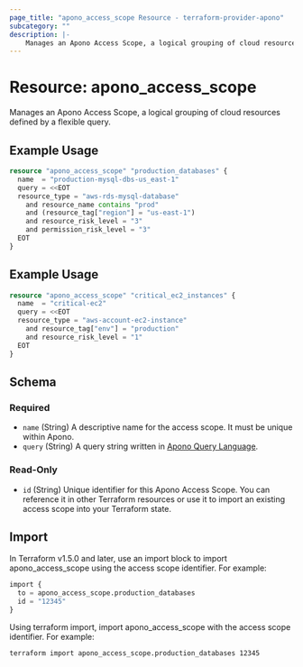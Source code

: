 ```yaml
---
page_title: "apono_access_scope Resource - terraform-provider-apono"
subcategory: ""
description: |-
    Manages an Apono Access Scope, a logical grouping of cloud resources defined by a flexible query.
---
```


# Resource: apono_access_scope

Manages an Apono Access Scope, a logical grouping of cloud resources defined by a flexible query.

## Example Usage

```terraform
resource "apono_access_scope" "production_databases" {
  name  = "production-mysql-dbs-us_east-1"
  query = <<EOT
  resource_type = "aws-rds-mysql-database" 
    and resource_name contains "prod" 
    and (resource_tag["region"] = "us-east-1") 
    and resource_risk_level = "3" 
    and permission_risk_level = "3"
  EOT
}
```

## Example Usage

```terraform
resource "apono_access_scope" "critical_ec2_instances" {
  name  = "critical-ec2"
  query = <<EOT
  resource_type = "aws-account-ec2-instance"
    and resource_tag["env"] = "production" 
    and resource_risk_level = "1"
  EOT
}
```

<!-- schema generated by tfplugindocs -->
## Schema

### Required

- `name` (String) A descriptive name for the access scope. It must be unique within Apono.
- `query` (String) A query string written in [Apono Query Language](https://docs.apono.io/docs/inventory/apono-query-language).

### Read-Only

- `id` (String) Unique identifier for this Apono Access Scope. You can reference it in other Terraform resources or use it to import an existing access scope into your Terraform state.

## Import

In Terraform v1.5.0 and later, use an import block to import apono_access_scope using the access scope identifier. For example:

```terraform
import {
  to = apono_access_scope.production_databases
  id = "12345"
}
```

Using terraform import, import apono_access_scope with the access scope identifier. For example:

```shell
terraform import apono_access_scope.production_databases 12345
```
